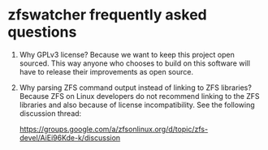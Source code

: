 zfswatcher frequently asked questions
=====================================

1. Why GPLv3 license?
    Because we want to keep this project open sourced. This way anyone who
    chooses to build on this software will have to release their improvements
    as open source.

2. Why parsing ZFS command output instead of linking to ZFS libraries?
    Because ZFS on Linux developers do not recommend linking to the ZFS
    libraries and also because of license incompatibility. See the following
    discussion thread:

    https://groups.google.com/a/zfsonlinux.org/d/topic/zfs-devel/AiEi96Kde-k/discussion

